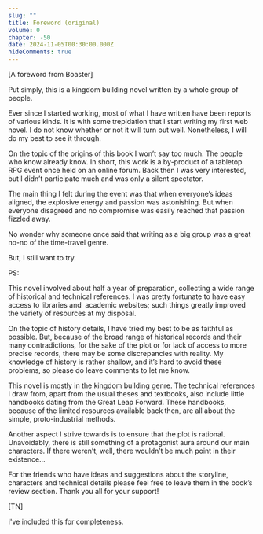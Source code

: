 ```yaml
---
slug: ""
title: Foreword (original)
volume: 0
chapter: -50
date: 2024-11-05T00:30:00.000Z
hideComments: true
---
```

[A foreword from Boaster]

Put simply, this is a kingdom building novel written by a whole group of people. 

Ever since I started working, most of what I have written have been reports of various kinds. It is with some trepidation that I start writing my first web novel. I do not know whether or not it will turn out well. Nonetheless, I will do my best to see it through.

On the topic of the origins of this book I won’t say too much. The people who know already know. In short, this work is a by-product of a tabletop RPG event once held on an online forum. Back then I was very interested, but I didn’t participate much and was only a silent spectator. 

The main thing I felt during the event was that when everyone’s ideas aligned, the explosive energy and passion was astonishing. But when everyone disagreed and no compromise was easily reached that passion fizzled away.

No wonder why someone once said that writing as a big group was a great no-no of the time-travel genre. 

But, I still want to try.

PS:

This novel involved about half a year of preparation, collecting a wide range of historical and technical references. I was pretty fortunate to have easy access to libraries and  academic websites; such things greatly improved the variety of resources at my disposal.

On the topic of history details, I have tried my best to be as faithful as possible. But, because of the broad range of historical records and their many contradictions, for the sake of the plot or for lack of access to more precise records, there may be some discrepancies with reality. My knowledge of history is rather shallow, and it’s hard to avoid these problems, so please do leave comments to let me know.

This novel is mostly in the kingdom building genre. The technical references I draw from, apart from the usual theses and textbooks, also include little handbooks dating from the Great Leap Forward. These handbooks, because of the limited resources available back then, are all about the simple, proto-industrial methods. 

Another aspect I strive towards is to ensure that the plot is rational. Unavoidably, there is still something of a protagonist aura around our main characters. If there weren’t, well, there wouldn’t be much point in their existence…

For the friends who have ideas and suggestions about the storyline, characters and technical details please feel free to leave them in the book’s review section. Thank you all for your support!

[TN]

I've included this for completeness.
